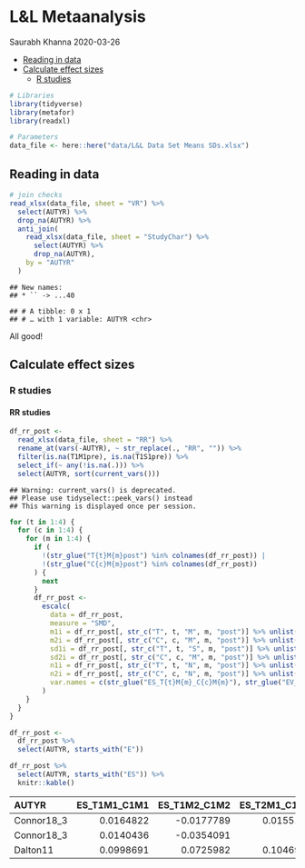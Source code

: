 L\&L Metaanalysis
================
Saurabh Khanna
2020-03-26

  - [Reading in data](#reading-in-data)
  - [Calculate effect sizes](#calculate-effect-sizes)
      - [R studies](#r-studies)

``` r
# Libraries
library(tidyverse)
library(metafor)
library(readxl)

# Parameters
data_file <- here::here("data/L&L Data Set Means SDs.xlsx")
```

## Reading in data

``` r
# join checks
read_xlsx(data_file, sheet = "VR") %>% 
  select(AUTYR) %>% 
  drop_na(AUTYR) %>% 
  anti_join(
    read_xlsx(data_file, sheet = "StudyChar") %>% 
      select(AUTYR) %>% 
      drop_na(AUTYR),
    by = "AUTYR"
  )
```

    ## New names:
    ## * `` -> ...40

    ## # A tibble: 0 x 1
    ## # … with 1 variable: AUTYR <chr>

All good\!

## Calculate effect sizes

### R studies

#### RR studies

``` r
df_rr_post <-
  read_xlsx(data_file, sheet = "RR") %>% 
  rename_at(vars(-AUTYR), ~ str_replace(., "RR", "")) %>% 
  filter(is.na(T1M1pre), is.na(T1S1pre)) %>%
  select_if(~ any(!is.na(.))) %>%
  select(AUTYR, sort(current_vars()))
```

    ## Warning: current_vars() is deprecated. 
    ## Please use tidyselect::peek_vars() instead
    ## This warning is displayed once per session.

``` r
for (t in 1:4) {
  for (c in 1:4) {
    for (m in 1:4) {
      if (
        !(str_glue("T{t}M{m}post") %in% colnames(df_rr_post)) | 
        !(str_glue("C{c}M{m}post") %in% colnames(df_rr_post))
      ) {
        next
      }
      df_rr_post <-
        escalc(
          data = df_rr_post,
          measure = "SMD",
          m1i = df_rr_post[, str_c("T", t, "M", m, "post")] %>% unlist(),
          m2i = df_rr_post[, str_c("C", c, "M", m, "post")] %>% unlist(),
          sd1i = df_rr_post[, str_c("T", t, "S", m, "post")] %>% unlist(),
          sd2i = df_rr_post[, str_c("C", c, "M", m, "post")] %>% unlist(),
          n1i = df_rr_post[, str_c("T", t, "N", m, "post")] %>% unlist(),
          n2i = df_rr_post[, str_c("C", c, "N", m, "post")] %>% unlist(),
          var.names = c(str_glue("ES_T{t}M{m}_C{c}M{m}"), str_glue("EV_T{t}M{m}_C{c}M{m}"))
        ) 
    }
  }
}

df_rr_post <- 
  df_rr_post %>% 
  select(AUTYR, starts_with("E"))

df_rr_post %>% 
  select(AUTYR, starts_with("ES")) %>% 
  knitr::kable()
```

| AUTYR       | ES\_T1M1\_C1M1 | ES\_T1M2\_C1M2 | ES\_T2M1\_C1M1 | ES\_T2M2\_C1M2 | ES\_T3M1\_C1M1 | ES\_T3M2\_C1M2 |
| :---------- | -------------: | -------------: | -------------: | -------------: | -------------: | -------------: |
| Connor18\_3 |      0.0164822 |    \-0.0177789 |      0.0155116 |    \-0.0398454 |      0.0142697 |    \-0.0399563 |
| Connor18\_3 |      0.0140436 |    \-0.0354091 |             NA |             NA |             NA |             NA |
| Dalton11    |      0.0998691 |      0.0725982 |      0.1046956 |      0.1234006 |             NA |             NA |
